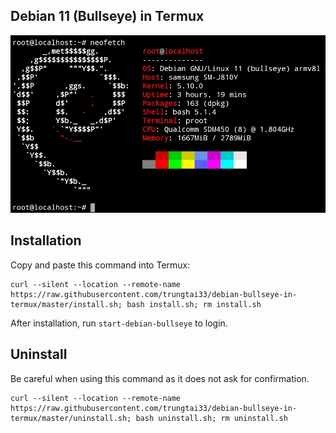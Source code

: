 ## Debian 11 (Bullseye) in Termux
![image](neofetch.png)
## Installation
Copy and paste this command into Termux:
```
curl --silent --location --remote-name https://raw.githubusercontent.com/trungtai33/debian-bullseye-in-termux/master/install.sh; bash install.sh; rm install.sh
```
After installation, run ```start-debian-bullseye``` to login.
## Uninstall
Be careful when using this command as it does not ask for confirmation.
```
curl --silent --location --remote-name https://raw.githubusercontent.com/trungtai33/debian-bullseye-in-termux/master/uninstall.sh; bash uninstall.sh; rm uninstall.sh
```
